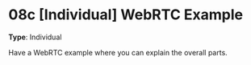 # 08c [Individual] WebRTC Example

**Type**: Individual

Have a WebRTC example where you can explain the overall parts.
